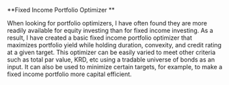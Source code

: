 **Fixed Income Portfolio Optimizer **


When looking for portfolio optimizers, I have often found they are more readily available for equity investing than for fixed income investing. As a result, I have created a basic fixed income portfolio optimizer that maximizes portfolio yield while holding duration, convexity, and credit rating at a given target. This optimizer can be easily varied to meet other criteria such as total par value, KRD, etc using a tradable universe of bonds as an input. It can also be used to minimize certain targets, for example, to make a fixed income portfolio more capital efficient.
